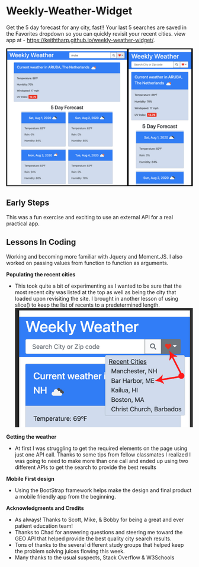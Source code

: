 # Weekly-Weather-Widget
Get the 5 day forecast for any city, fast!!
Your last 5 searches are saved in the Favorites dropdown so you can quickly revisit your recent cities.
view app at - https://keiththarp.github.io/weekly-weather-widget/.

![Weekly Weather Screen shot](./assets/mobile-first.jpg)

## Early Steps

This was a fun exercise and exciting to use an external API for a real practical app.

## Lessons In Coding

Working and becoming more familiar with Jquery and Moment.JS. I also worked on passing values from function to function as arguments.

**Populating the recent cities**

- This took quite a bit of experimenting as I wanted to be sure that the most recent city was listed at the top as well as being the city that loaded upon revisiting the site. I brought in another lesson of using slice() to keep the list of recents to a predetermined length.
![Weekly Weather recent dropdown Screen shot](./assets/weather-recents.jpg)

**Getting the weather**

- At first I was struggling to get the required elements on the page using just one API call. Thanks to some tips from fellow classmates I realized I was going to need to make more than one call and ended up using two different APIs to get the search to provide the best results

**Mobile First design**

- Using the BootStrap framework helps make the design and final product a mobile friendly app from the beginning.

**Acknowledgments and Credits**

* As always! Thanks to Scott, Mike, & Bobby for being a great and ever patient education team!
* Thanks to Chad for answering questions and steering me toward the GEO API that helped provide the best quality city search results.
* Tons of thanks to the several different study groups that helped keep the problem solving juices flowing this week.
* Many thanks to the usual suspects, Stack Overflow & W3Schools


